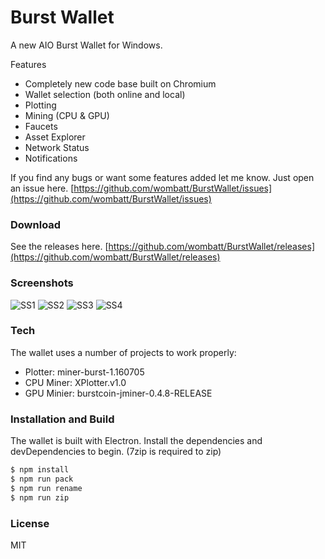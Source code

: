 # Burst Wallet

A new AIO Burst Wallet for Windows.

Features
- Completely new code base built on Chromium
- Wallet selection (both online and local)
- Plotting
- Mining (CPU & GPU)
- Faucets
- Asset Explorer
- Network Status
- Notifications

If you find any bugs or want some features added let me know. Just open an issue here.
[https://github.com/wombatt/BurstWallet/issues](https://github.com/wombatt/BurstWallet/issues)

### Download
See the releases here. 
[https://github.com/wombatt/BurstWallet/releases](https://github.com/wombatt/BurstWallet/releases)

### Screenshots
![SS1](https://raw.githubusercontent.com/wombatt/BurstWallet/master/screens/1.jpg)
![SS2](https://raw.githubusercontent.com/wombatt/BurstWallet/master/screens/2.jpg)
![SS3](https://raw.githubusercontent.com/wombatt/BurstWallet/master/screens/3.jpg)
![SS4](https://raw.githubusercontent.com/wombatt/BurstWallet/master/screens/4.jpg)

### Tech
The wallet uses a number of projects to work properly:
- Plotter: miner-burst-1.160705
- CPU Miner: XPlotter.v1.0
- GPU Minier: burstcoin-jminer-0.4.8-RELEASE

### Installation and Build

The wallet is built with Electron. Install the dependencies and devDependencies to begin. (7zip is required to zip)

```sh
$ npm install 
$ npm run pack
$ npm run rename
$ npm run zip
```

### License
MIT
